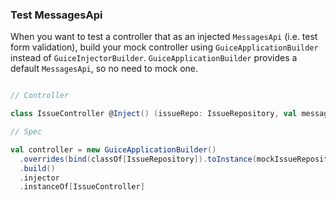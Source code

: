 ### Test MessagesApi

When you want to test a controller that as an injected `MessagesApi` (i.e. test form validation), build your mock controller using `GuiceApplicationBuilder` instead of `GuiceInjectorBuilder`. `GuiceApplicationBuilder` provides a default `MessagesApi`, so no need to mock one.

```scala

// Controller

class IssueController @Inject() (issueRepo: IssueRepository, val messagesApi: MessagesApi) extends Controller with I18nSupport

// Spec

val controller = new GuiceApplicationBuilder()
  .overrides(bind(classOf[IssueRepository]).toInstance(mockIssueRepository))
  .build()
  .injector
  .instanceOf[IssueController]

```
